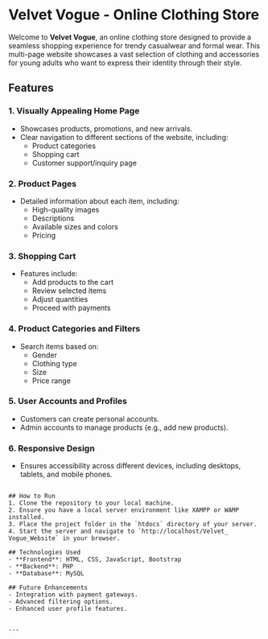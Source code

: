 # Velvet Vogue - Online Clothing Store

Welcome to **Velvet Vogue**, an online clothing store designed to provide a seamless shopping experience for trendy casualwear and formal wear. This multi-page website showcases a vast selection of clothing and accessories for young adults who want to express their identity through their style.

## Features

### 1. Visually Appealing Home Page
- Showcases products, promotions, and new arrivals.
- Clear navigation to different sections of the website, including:
  - Product categories
  - Shopping cart
  - Customer support/inquiry page

### 2. Product Pages
- Detailed information about each item, including:
  - High-quality images
  - Descriptions
  - Available sizes and colors
  - Pricing

### 3. Shopping Cart
- Features include:
  - Add products to the cart
  - Review selected items
  - Adjust quantities
  - Proceed with payments

### 4. Product Categories and Filters
- Search items based on:
  - Gender
  - Clothing type
  - Size
  - Price range

### 5. User Accounts and Profiles
- Customers can create personal accounts.
- Admin accounts to manage products (e.g., add new products).

### 6. Responsive Design
- Ensures accessibility across different devices, including desktops, tablets, and mobile phones.

```

## How to Run
1. Clone the repository to your local machine.
2. Ensure you have a local server environment like XAMPP or WAMP installed.
3. Place the project folder in the `htdocs` directory of your server.
4. Start the server and navigate to `http://localhost/Velvet_ Vogue_Website` in your browser.

## Technologies Used
- **Frontend**: HTML, CSS, JavaScript, Bootstrap
- **Backend**: PHP
- **Database**: MySQL

## Future Enhancements
- Integration with payment gateways.
- Advanced filtering options.
- Enhanced user profile features.


---

